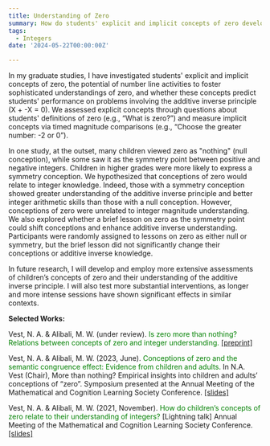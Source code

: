 ```yaml
---
title: Understanding of Zero
summary: How do students' explicit and implicit concepts of zero develop, and how do activities with number lines influence their understanding of zero and their ability to use the additive inverse principle?
tags:
  - Integers
date: '2024-05-22T00:00:00Z'

---
```

<p>In my graduate studies, I have investigated students' explicit and implicit concepts of zero, the potential of number line activities to foster sophisticated understandings of zero, and whether these concepts predict students' performance on problems involving the additive inverse principle (X + -X = 0). We assessed explicit concepts through questions about students' definitions of zero (e.g., “What is zero?”) and measure implicit concepts via timed magnitude comparisons (e.g., “Choose the greater number: -2 or 0”).</p>
<p>In one study, at the outset, many children viewed zero as "nothing" (null conception), while some saw it as the symmetry point between positive and negative integers. Children in higher grades were more likely to express a symmetry conception. We hypothesized that conceptions of zero would relate to integer knowledge. Indeed, those with a symmetry conception showed greater understanding of the additive inverse principle and better integer arithmetic skills than those with a null conception. However, conceptions of zero were unrelated to integer magnitude understanding. We also explored whether a brief lesson on zero as the symmetry point could shift conceptions and enhance additive inverse understanding. Participants were randomly assigned to lessons on zero as either null or symmetry, but the brief lesson did not significantly change their conceptions or additive inverse knowledge.</p>
<p>In future research, I will develop and employ more extensive assessments of children’s concepts of zero and their understanding of the additive inverse principle. I will also test more substantial interventions, as longer and more intense sessions have shown significant effects in similar contexts.</p>

<strong>Selected Works:</strong>  

Vest, N. A. & Alibali, M. W. (under review). <span style="color:green">Is zero more than nothing? Relations between concepts of zero and integer understanding.</span> [[preprint]](https://osf.io/preprints/psyarxiv/49m27)

Vest, N. A. & Alibali, M. W. (2023, June). <span style="color:green">Conceptions of zero and the semantic congruence effect: Evidence from children and adults.</span> In N.A. Vest (Chair), More than nothing? Empirical insights into children and adults’ conceptions of “zero”. Symposium presented at the Annual Meeting of the Mathematical and Cognition Learning Society Conference. [[slides]](http://dx.doi.org/10.13140/RG.2.2.17772.99202)

Vest, N. A. & Alibali, M. W. (2021, November). <span style="color:green">How do children’s concepts of zero relate to their understanding of integers?</span> [Lightning talk] Annual Meeting of the Mathematical and Cognition Learning Society Conference. [[slides]](http://dx.doi.org/10.13140/RG.2.2.14417.54884)
